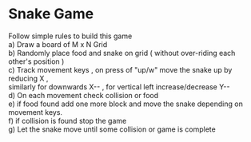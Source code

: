 # Snake Game
Follow simple rules to build this game<br>
a) Draw a board of M x N Grid <br>
b) Randomly place food and snake on grid ( without over-riding each other's position )<br>
c) Track movement keys , on press of "up/w" move the snake up by reducing X , <br>
   similarly for downwards X-- , for vertical left increase/decrease Y--<br>
d) On each movement check collision or food<br>
e) if food found add one more block and move the snake depending on movement keys.<br>
f) if collision is found stop the game<br>
g) Let the snake move until some collision or game is complete
